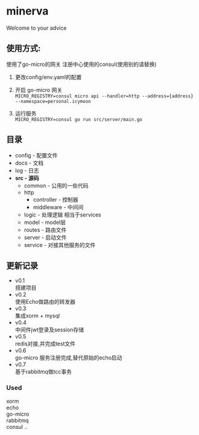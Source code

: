 # minerva
Welcome to your advice

## 使用方式:  
使用了go-micro的网关 
注册中心使用的consul(使用别的请替换)
 

1. 更改config/env.yaml的配置
 
2. 开启 go-micro 网关   
```MICRO_REGISTRY=consul micro api --handler=http --address={address} --namespace=personal.icymoon```

3. 运行服务     
 ```MICRO_REGISTRY=consul go run src/server/main.go```

## 目录

*   config - 配置文件  
*   docs - 文档  
*   log - 日志  
*   **src - 源码**    
    *   common - 公用的一些代码
    *   http
        *   controller - 控制器
        *   middleware - 中间间 
    *   logic - 处理逻辑 相当于services 
    *   model - model层
    *   routes - 路由文件
    *   server - 启动文件 
    *   service - 对接其他服务的文件

## 更新记录
*   v0.1   
        搭建项目    
*   v0.2    
        使用Echo做路由的转发器
*   v0.3    
        集成xorm + mysql
*   v0.4    
        中间件jwt登录及session存储
*   v0.5    
        redis对接,并完成test文件
*   v0.6    
        go-micro 服务注册完成,替代原始的echo启动
*   v0.7    
        基于rabbitmq做tcc事务
### Used
xorm    
echo    
go-micro    
rabbitmq    
consul
..





